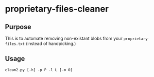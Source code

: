 # proprietary-files-cleaner

## Purpose
This is to automate removing non-existant blobs from your `proprietary-files.txt` (instead of handpicking.)

## Usage
`clean2.py [-h] -p P -l L [-o O]`
